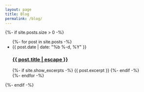 ```yaml
---
layout: page
title: Blog
permalink: /blog/
---
```


<div class="blog-posts">
  {%- if site.posts.size > 0 -%}
    <ul class="post-list">
      {%- for post in site.posts -%}
      <li>
        <span class="post-meta">{{ post.date | date: "%b %-d, %Y" }}</span>
        <h3>
          <a class="post-link" href="{{ post.url | relative_url }}">
            {{ post.title | escape }}
          </a>
        </h3>
        {%- if site.show_excerpts -%}
          {{ post.excerpt }}
        {%- endif -%}
      </li>
      {%- endfor -%}
    </ul>
  {%- endif -%}
</div>